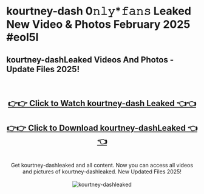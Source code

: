 # kourtney-dash 0𝚗𝚕𝚢*𝚏𝚊𝚗𝚜 Leaked New Video & Photos February 2025 #eol5l

<h2>kourtney-dashLeaked Videos And Photos - Update Files 2025!</h2>
<br>
<div align="center">
<h2><a href="https://mediaupload.pro?title=kourtney-dash&ref=11F" rel="nofollow">👉👉 Click to Watch kourtney-dash Leaked 👈👈</a></h2>
<h2><a href="https://mediaupload.pro?title=kourtney-dash&ref=11F" rel="nofollow">👉👉 Click to Download kourtney-dashLeaked 👈👈</a></h2>
<br>
Get kourtney-dashleaked and all content. Now you can access all videos and pictures of kourtney-dashleaked. New Updated Files 2025!
<br>
<br>
<a href="https://mediaupload.pro?title=kourtney-dash&ref=11F" rel="nofollow" data-target="animated-image.originalLink"><img src="https://i.ibb.co/Gkj2r4b/banner.png" alt="kourtney-dashleaked" style="max-width: 100%; display: inline-block;" data-target="animated-image.originalImage"></a>
</div>
<br>


